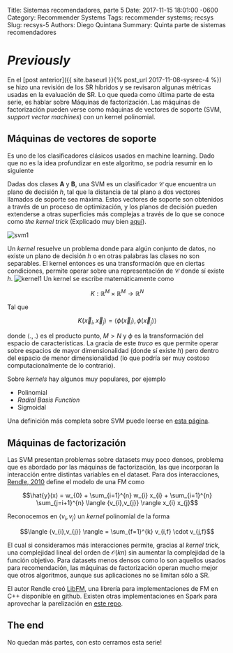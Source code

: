 Title: Sistemas recomendadores, parte 5
Date: 2017-11-15 18:01:00 -0600
Category: Recommender Systems
Tags: recommender systems; recsys
Slug: recsys-5
Authors: Diego Quintana
Summary: Quinta parte de sistemas recomendadores


<!-- entry 5, clase al 15.11 -->

# _Previously_

En el [post anterior]({{ site.baseurl }}{% post_url 2017-11-08-sysrec-4 %}) se hizo una revisión de los SR híbridos y se revisaron algunas métricas usadas en la evaluación de SR. Lo que queda como última parte de esta serie, es hablar sobre Máquinas de factorización. Las máquinas de factorización pueden verse como máquinas de vectores de soporte (SVM, _support vector machines_) con un kernel polinomial.

## Máquinas de vectores de soporte

Es uno de los clasificadores clásicos usados en machine learning. Dado que no es la idea profundizar en este algoritmo, se podría resumir en lo siguiente

Dadas dos clases **A** y **B**, una SVM es un clasificador $\mathcal{C}$ que encuentra un plano de decisión $h$, tal que la distancia de tal plano a dos vectores llamados de soporte sea máxima. Estos vectores de soporte son obtenidos a través de un proceso de optimización, y los planos de decisión pueden extenderse a otras superficies más complejas a través de lo que se conoce como _the kernel trick_ (Explicado muy bien [aquí](http://www.eric-kim.net/eric-kim-net/posts/1/kernel_trick.html)).

![svm1](https://ml.berkeley.edu/blog/assets/tutorials/2/image_2.png)

Un _kernel_ resuelve un problema donde para algún conjunto de datos, no existe un plano de decisión $h$ o en otras palabras las clases no son separables. El kernel entonces es una transformación que en ciertas condiciones, permite operar sobre una representación de $\mathcal{C}$ donde sí existe $h$.
![kernel1](http://www.eric-kim.net/eric-kim-net/posts/1/imgs/data_2d_to_3d.png)
Un kernel se escribe matemáticamente como

$$K: \mathbb{R}^M \times \mathbb{R}^M \rightarrow \mathbb{R}^N$$

Tal que

$$K(\vec{x}_{i},\vec{x}_{j}) = \langle { \phi(\vec{x}_{i}),\phi(\vec{x}_{j}) } \rangle$$

donde $\langle .,. \rangle$ es el producto punto, $M > N$ y $\phi$ es la transformación del espacio de características. La gracia de este _truco_ es que permite operar sobre espacios de mayor dimensionalidad (donde sí existe $h$) pero dentro del espacio de menor dimensionalidad (lo que podría ser muy costoso computacionalmente de lo contrario).

Sobre _kernels_ hay algunos muy populares, por ejemplo

- Polinomial
- _Radial Basis Function_
- Sigmoidal

Una definición más completa sobre SVM puede leerse en [esta página](https://ml.berkeley.edu/blog/2016/12/24/tutorial-2/).

## Máquinas de factorización

Las SVM presentan problemas sobre datasets muy poco densos, problema que es abordado por las máquinas de factorización, las que incorporan la interacción entre distintas variables en el dataset. Para dos interacciones, [Rendle, 2010](https://www.ismll.uni-hildesheim.de/pub/pdfs/Rendle2010FM.pdf) define el modelo de una FM como

$$\hat{y}(x) = w_{0} + \sum_{i=1}^{n} w_{i} x_{i} + \sum_{i=1}^{n} \sum_{j=i+1}^{n} \langle {v_{i},v_{j}} \rangle  x_{i} x_{j}$$

Reconocemos en $\langle {v_{i},v_{j}} \rangle$ un _kernel_ polinomial de la forma

$$\langle {v_{i},v_{j}} \rangle = \sum_{f=1}^{k} v_{i,f} \cdot v_{j,f}$$

El cual si consideramos más interacciones permite, gracias al _kernel trick_, una complejidad lineal del orden de $\mathcal{O}(kn)$ sin aumentar la complejidad de la función objetivo. Para datasets menos densos como lo son aquellos usados para recomendación, las máquinas de factorización operan mucho mejor que otros algoritmos, aunque sus aplicaciones no se limitan sólo a SR.

El autor Rendle creó [LibFM](http://www.libfm.org/), una librería para implementaciones de FM en C++ disponible en github. Existen otras implementaciones en Spark para aprovechar la parelización en [este repo](https://github.com/blebreton/spark-FM-parallelSGD).

## The end

No quedan más partes, con esto cerramos esta serie!
